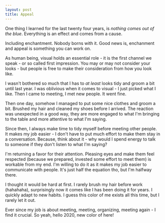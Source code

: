 ```yaml
---
layout: post
title: Appeal
---
```


One thing I learned for the last twenty four years, is *nothing comes out of the blue*. Everything is an effect and comes from a cause.

Including enchantment. Nobody borns with it. Good news is, enchanment and appeal is something you can work on.

As human being, visual holds an essential role - it is the first channel we speak - or so called first impression. You may or may not consider your looks - but people is free to make their consideration from how you look like.

I wasn't bothered so much that I has to *at least* looks tidy and groom a bit until last year. I was oblivious when it comes to visual - I just picked what I like. Then I came to meeting, I met new people. It went fine.

Then one day, somehow I managed to put some nice clothes and groom a bit. Brushed my hair and cleaned my shoes before I arrived. The reaction was unexpected in a good way, they are more engaged to what I'm bringing to the table and more attentive to what I'm saying.

Since then, I always make time to tidy myself before meeting other people. It makes my job easier - I don't have to put much effort to make them stay in a conversation. Because, think about it - why would I spend energy to talk to someone if they don't listen to what I'm saying?

I'm returning a favor for their attention. Pleasing eyes and make them feel respected (because we prepared, invested some effort to meet them) is workable from my end. I'm willing to do it as it makes my job easier to communicate with people. It's just half the equation tho, but I'm halfway there.

I thought it would be hard at first. I rarely brush my hair before work (hahahaha), surprisingly now it comes like I has been doing it for years. I quickly adapt to new habits. I guess this color of me exists all this time, but I rarely let it out. 

Ever since my job is about meeting, meeting, organizing, meeting again - I find it crucial. So yeah, hello 2020, new color of here!